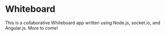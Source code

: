 # Whiteboard

This is a collaborative Whiteboard app written using Node.js, socket.io, and Angular.js. More to come!
